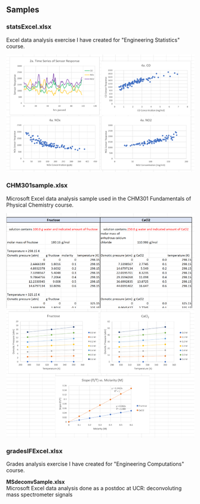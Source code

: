 ## Samples 


### statsExcel.xlsx
Excel data analysis exercise I have created for "Engineering Statistics" course.

![stats](images/stats.png)

### CHM301sample.xlsx  
Microsoft Excel data analysis sample used in the CHM301 Fundamentals of Physical Chemistry course.  

![pchem1](images/301_1.png)  
![pchem2](images/301_2.png)


### gradesIFExcel.xlsx
Grades analysis exercise I have created for "Engineering Computations" course.

**MSdeconvSample.xlsx**  
Microsoft Excel data analysis done as a postdoc at UCR: deconvoluting mass spectrometer signals


